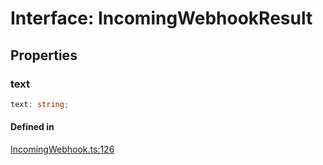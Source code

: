 # Interface: IncomingWebhookResult

## Properties

### text

```ts
text: string;
```

#### Defined in

[IncomingWebhook.ts:126](https://github.com/slackapi/node-slack-sdk/blob/7b348598b763c2b7545d1042b5f0429775cfa62c/packages/webhook/src/IncomingWebhook.ts#L126)
